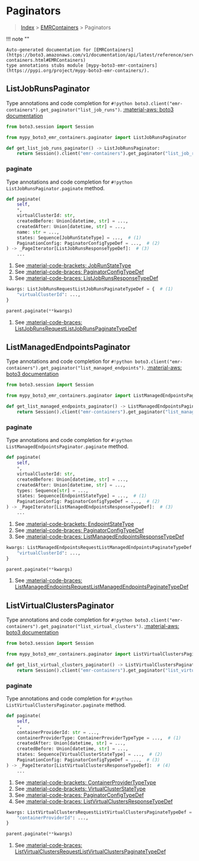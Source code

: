 # Paginators

> [Index](../README.md) > [EMRContainers](./README.md) > Paginators

!!! note ""

    Auto-generated documentation for [EMRContainers](https://boto3.amazonaws.com/v1/documentation/api/latest/reference/services/emr-containers.html#EMRContainers)
    type annotations stubs module [mypy-boto3-emr-containers](https://pypi.org/project/mypy-boto3-emr-containers/).

## ListJobRunsPaginator

Type annotations and code completion for `#!python boto3.client("emr-containers").get_paginator("list_job_runs")`.
[:material-aws: boto3 documentation](https://boto3.amazonaws.com/v1/documentation/api/latest/reference/services/emr-containers.html#EMRContainers.Paginator.ListJobRuns)

```python title="Usage example"
from boto3.session import Session

from mypy_boto3_emr_containers.paginator import ListJobRunsPaginator

def get_list_job_runs_paginator() -> ListJobRunsPaginator:
    return Session().client("emr-containers").get_paginator("list_job_runs")
```


### paginate

Type annotations and code completion for `#!python ListJobRunsPaginator.paginate` method.

```python title="Method definition"
def paginate(
    self,
    *,
    virtualClusterId: str,
    createdBefore: Union[datetime, str] = ...,
    createdAfter: Union[datetime, str] = ...,
    name: str = ...,
    states: Sequence[JobRunStateType] = ...,  # (1)
    PaginationConfig: PaginatorConfigTypeDef = ...,  # (2)
) -> _PageIterator[ListJobRunsResponseTypeDef]:  # (3)
    ...
```

1. See [:material-code-brackets: JobRunStateType](./literals.md#jobrunstatetype) 
2. See [:material-code-braces: PaginatorConfigTypeDef](./type_defs.md#paginatorconfigtypedef) 
3. See [:material-code-braces: ListJobRunsResponseTypeDef](./type_defs.md#listjobrunsresponsetypedef) 


```python title="Usage example with kwargs"
kwargs: ListJobRunsRequestListJobRunsPaginateTypeDef = {  # (1)
    "virtualClusterId": ...,
}

parent.paginate(**kwargs)
```

1. See [:material-code-braces: ListJobRunsRequestListJobRunsPaginateTypeDef](./type_defs.md#listjobrunsrequestlistjobrunspaginatetypedef) 
## ListManagedEndpointsPaginator

Type annotations and code completion for `#!python boto3.client("emr-containers").get_paginator("list_managed_endpoints")`.
[:material-aws: boto3 documentation](https://boto3.amazonaws.com/v1/documentation/api/latest/reference/services/emr-containers.html#EMRContainers.Paginator.ListManagedEndpoints)

```python title="Usage example"
from boto3.session import Session

from mypy_boto3_emr_containers.paginator import ListManagedEndpointsPaginator

def get_list_managed_endpoints_paginator() -> ListManagedEndpointsPaginator:
    return Session().client("emr-containers").get_paginator("list_managed_endpoints")
```


### paginate

Type annotations and code completion for `#!python ListManagedEndpointsPaginator.paginate` method.

```python title="Method definition"
def paginate(
    self,
    *,
    virtualClusterId: str,
    createdBefore: Union[datetime, str] = ...,
    createdAfter: Union[datetime, str] = ...,
    types: Sequence[str] = ...,
    states: Sequence[EndpointStateType] = ...,  # (1)
    PaginationConfig: PaginatorConfigTypeDef = ...,  # (2)
) -> _PageIterator[ListManagedEndpointsResponseTypeDef]:  # (3)
    ...
```

1. See [:material-code-brackets: EndpointStateType](./literals.md#endpointstatetype) 
2. See [:material-code-braces: PaginatorConfigTypeDef](./type_defs.md#paginatorconfigtypedef) 
3. See [:material-code-braces: ListManagedEndpointsResponseTypeDef](./type_defs.md#listmanagedendpointsresponsetypedef) 


```python title="Usage example with kwargs"
kwargs: ListManagedEndpointsRequestListManagedEndpointsPaginateTypeDef = {  # (1)
    "virtualClusterId": ...,
}

parent.paginate(**kwargs)
```

1. See [:material-code-braces: ListManagedEndpointsRequestListManagedEndpointsPaginateTypeDef](./type_defs.md#listmanagedendpointsrequestlistmanagedendpointspaginatetypedef) 
## ListVirtualClustersPaginator

Type annotations and code completion for `#!python boto3.client("emr-containers").get_paginator("list_virtual_clusters")`.
[:material-aws: boto3 documentation](https://boto3.amazonaws.com/v1/documentation/api/latest/reference/services/emr-containers.html#EMRContainers.Paginator.ListVirtualClusters)

```python title="Usage example"
from boto3.session import Session

from mypy_boto3_emr_containers.paginator import ListVirtualClustersPaginator

def get_list_virtual_clusters_paginator() -> ListVirtualClustersPaginator:
    return Session().client("emr-containers").get_paginator("list_virtual_clusters")
```


### paginate

Type annotations and code completion for `#!python ListVirtualClustersPaginator.paginate` method.

```python title="Method definition"
def paginate(
    self,
    *,
    containerProviderId: str = ...,
    containerProviderType: ContainerProviderTypeType = ...,  # (1)
    createdAfter: Union[datetime, str] = ...,
    createdBefore: Union[datetime, str] = ...,
    states: Sequence[VirtualClusterStateType] = ...,  # (2)
    PaginationConfig: PaginatorConfigTypeDef = ...,  # (3)
) -> _PageIterator[ListVirtualClustersResponseTypeDef]:  # (4)
    ...
```

1. See [:material-code-brackets: ContainerProviderTypeType](./literals.md#containerprovidertypetype) 
2. See [:material-code-brackets: VirtualClusterStateType](./literals.md#virtualclusterstatetype) 
3. See [:material-code-braces: PaginatorConfigTypeDef](./type_defs.md#paginatorconfigtypedef) 
4. See [:material-code-braces: ListVirtualClustersResponseTypeDef](./type_defs.md#listvirtualclustersresponsetypedef) 


```python title="Usage example with kwargs"
kwargs: ListVirtualClustersRequestListVirtualClustersPaginateTypeDef = {  # (1)
    "containerProviderId": ...,
}

parent.paginate(**kwargs)
```

1. See [:material-code-braces: ListVirtualClustersRequestListVirtualClustersPaginateTypeDef](./type_defs.md#listvirtualclustersrequestlistvirtualclusterspaginatetypedef) 
